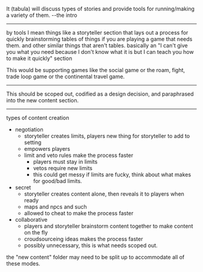 It (tabula) will discuss types of stories and provide tools for running/making a variety of them. --the intro

---

by tools I mean things like a storyteller section that lays out a process for quickly brainstorming tables of things if you are playing a game that needs them. and other similar things that aren't tables. basically an "I can't give you what you need because I don't know what it is but I can teach you how to make it quickly" section

This would be supporting games like the social game or the roam, fight, trade loop game or the continental travel game.

---

This should be scoped out, codified as a design decision, and paraphrased into the new content section.

----

types of content creation
- negotiation
	- storyteller creates limits, players new thing for storyteller to add to setting
	- empowers players
	- limit and veto rules make the process faster
		- players must stay in limits
		- vetos require new limits
		- this could get messy if limits are fucky, think about what makes for good/bad limits.
- secret
	- storyteller creates content alone, then reveals it to players when ready
	- maps and npcs and such
	- allowed to cheat to make the process faster
- collaborative
	- players and storyteller brainstorm content together to make content on the fly
	- croudsourceing ideas makes the process faster
	- possibly unnecessary, this is what needs scoped out.

the "new content" folder may need to be split up to accommodate all of these modes.
